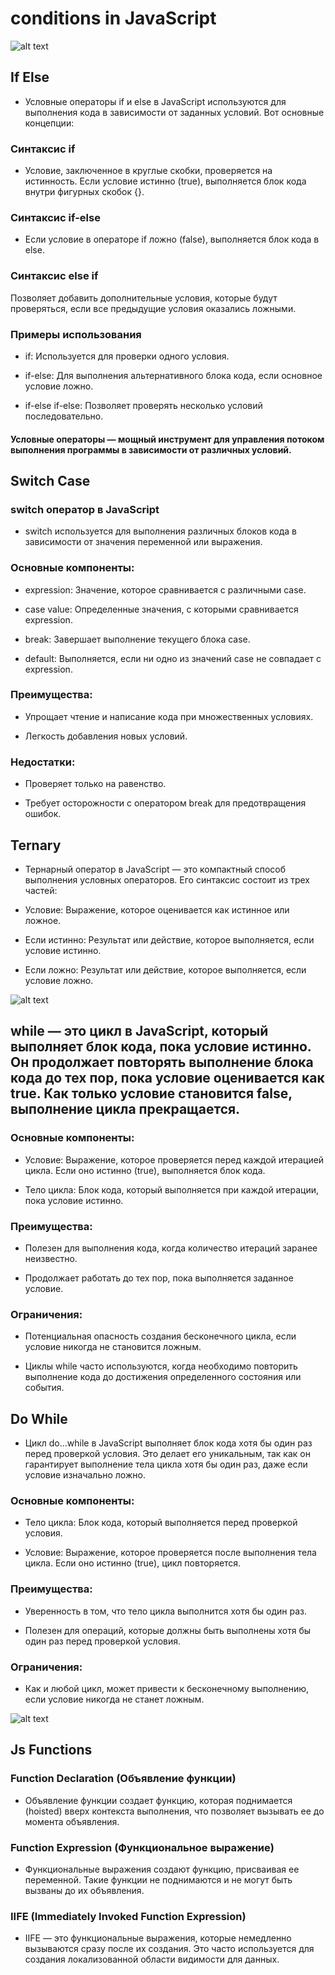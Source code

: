 # conditions in JavaScript
![alt text](maxresdefault.jpg)

## If Else
+ Условные операторы if и else в JavaScript используются для выполнения кода в зависимости от заданных условий. Вот основные концепции:

### Синтаксис if
- Условие, заключенное в круглые скобки, проверяется на истинность. Если условие истинно (true), выполняется блок кода внутри фигурных скобок {}.

### Синтаксис if-else
- Если условие в операторе if ложно (false), выполняется блок кода в else.

### Синтаксис else if
Позволяет добавить дополнительные условия, которые будут проверяться, если все предыдущие условия оказались ложными.

### Примеры использования
- if: Используется для проверки одного условия.

- if-else: Для выполнения альтернативного блока кода, если основное условие ложно.

- if-else if-else: Позволяет проверять несколько условий последовательно.

#### Условные операторы — мощный инструмент для управления потоком выполнения программы в зависимости от различных условий.


## Switch Case

### switch оператор в JavaScript
- switch используется для выполнения различных блоков кода в зависимости от значения переменной или выражения.

### Основные компоненты:
- expression: Значение, которое сравнивается с различными case.

- case value: Определенные значения, с которыми сравнивается expression.

- break: Завершает выполнение текущего блока case.

- default: Выполняется, если ни одно из значений case не совпадает с expression.

### Преимущества:
- Упрощает чтение и написание кода при множественных условиях.

- Легкость добавления новых условий.

### Недостатки:
- Проверяет только на равенство.

- Требует осторожности с оператором break для предотвращения ошибок.



## Ternary
- Тернарный оператор в JavaScript — это компактный способ выполнения условных операторов. Его синтаксис состоит из трех частей:

- Условие: Выражение, которое оценивается как истинное или ложное.

- Если истинно: Результат или действие, которое выполняется, если условие истинно.

- Если ложно: Результат или действие, которое выполняется, если условие ложно.

![alt text](Which-Type-Of-Loop-Is-Fastest-In-JavaScript.webp)
## while — это цикл в JavaScript, который выполняет блок кода, пока условие истинно. Он продолжает повторять выполнение блока кода до тех пор, пока условие оценивается как true. Как только условие становится false, выполнение цикла прекращается.

### Основные компоненты:
- Условие: Выражение, которое проверяется перед каждой итерацией цикла. Если оно истинно (true), выполняется блок кода.

- Тело цикла: Блок кода, который выполняется при каждой итерации, пока условие истинно.

### Преимущества:
- Полезен для выполнения кода, когда количество итераций заранее неизвестно.

- Продолжает работать до тех пор, пока выполняется заданное условие.

### Ограничения:
- Потенциальная опасность создания бесконечного цикла, если условие никогда не становится ложным.

- Циклы while часто используются, когда необходимо повторить выполнение кода до достижения определенного состояния или события.


## Do While
- Цикл do...while в JavaScript выполняет блок кода хотя бы один раз перед проверкой условия. Это делает его уникальным, так как он гарантирует выполнение тела цикла хотя бы один раз, даже если условие изначально ложно.

### Основные компоненты:
- Тело цикла: Блок кода, который выполняется перед проверкой условия.

- Условие: Выражение, которое проверяется после выполнения тела цикла. Если оно истинно (true), цикл повторяется.

### Преимущества:
- Уверенность в том, что тело цикла выполнится хотя бы один раз.

- Полезен для операций, которые должны быть выполнены хотя бы один раз перед проверкой условия.

### Ограничения:
- Как и любой цикл, может привести к бесконечному выполнению, если условие никогда не станет ложным.

![alt text](javascript-functions-1024x686.webp)
## Js Functions 
### Function Declaration (Объявление функции)
- Объявление функции создает функцию, которая поднимается (hoisted) вверх контекста выполнения, что позволяет вызывать ее до момента объявления.

### Function Expression (Функциональное выражение)
- Функциональные выражения создают функцию, присваивая ее переменной. Такие функции не поднимаются и не могут быть вызваны до их объявления.

### IIFE (Immediately Invoked Function Expression)
- IIFE — это функциональные выражения, которые немедленно вызываются сразу после их создания. Это часто используется для создания локализованной области видимости для данных.